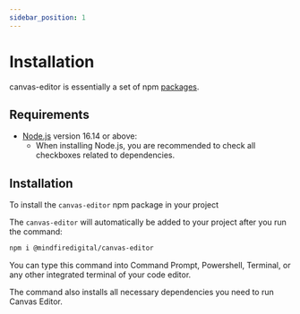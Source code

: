```yaml
---
sidebar_position: 1
---
```


# Installation

canvas-editor is essentially a set of npm [packages](https://github.com/mindfiredigital/canvas-editor).

## Requirements

- [Node.js](https://nodejs.org/en/download/) version 16.14 or above:
  - When installing Node.js, you are recommended to check all checkboxes related to dependencies.

## Installation

To install the `canvas-editor` npm package in your project

The `canvas-editor` will automatically be added to your project after you run the command:

```bash
npm i @mindfiredigital/canvas-editor
```

You can type this command into Command Prompt, Powershell, Terminal, or any other integrated terminal of your code editor.

The command also installs all necessary dependencies you need to run Canvas Editor.